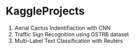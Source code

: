 # KaggleProjects
1. Aerial Cactus Indentifiaction with CNN
2. Traffic Sign Recognition using GSTRB dataset
3. Multi-Label Text Classification with Reuters
